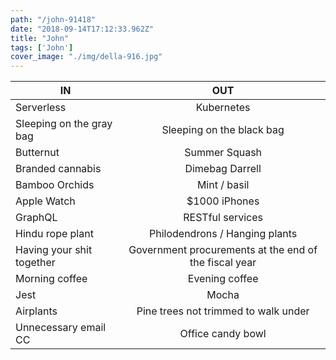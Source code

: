 ```yaml
---
path: "/john-91418"
date: "2018-09-14T17:12:33.962Z"
title: "John"
tags: ['John']
cover_image: "./img/della-916.jpg"
---
```


| IN            | OUT           | 
| ------------- |:-------------:| 
Serverless | Kubernetes
Sleeping on the gray bag | Sleeping on the black bag
Butternut | Summer Squash
Branded cannabis | Dimebag Darrell
Bamboo Orchids | Mint / basil
Apple Watch | $1000 iPhones
GraphQL | RESTful services
Hindu rope plant | Philodendrons / Hanging plants
Having your shit together | Government procurements at the end of the fiscal year
Morning coffee | Evening coffee
Jest | Mocha
Airplants | Pine trees not trimmed to walk under
Unnecessary email CC | Office candy bowl


